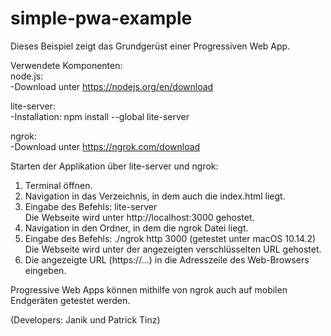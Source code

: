 # simple-pwa-example

Dieses Beispiel zeigt das Grundgerüst einer Progressiven Web App.

Verwendete Komponenten:   
node.js:   
-Download unter https://nodejs.org/en/download 

lite-server:   
-Installation: npm install --global lite-server

ngrok:   
-Download unter https://ngrok.com/download 

Starten der Applikation über lite-server und ngrok:   
1. Terminal öffnen.   
2. Navigation in das Verzeichnis, in dem auch die index.html liegt.   
3. Eingabe des Befehls: lite-server   
Die Webseite wird unter http://localhost:3000 gehostet.      
4. Navigation in den Ordner, in dem die ngrok Datei liegt.   
5. Eingabe des Befehls: ./ngrok http 3000 (getestet unter macOS 10.14.2)   
Die Webseite wird unter der angezeigten verschlüsselten URL gehostet.   
6. Die angezeigte URL (https://...) in die Adresszeile des Web-Browsers eingeben.   
   
Progressive Web Apps können mithilfe von ngrok auch auf mobilen Endgeräten getestet werden.   

(Developers: Janik und Patrick Tinz)   
